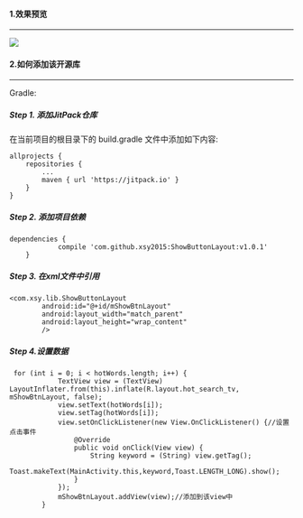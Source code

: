 #### 1.效果预览
---
![](https://github.com/xsy2015/ShowButtonLayout/blob/master/app/src/main/assets/simple.gif)
#### 2.如何添加该开源库
_ _ _
Gradle:

##### Step 1. 添加JitPack仓库

在当前项目的根目录下的 build.gradle 文件中添加如下内容:

	allprojects {
		repositories {
			...
			maven { url 'https://jitpack.io' }
		}
	}
##### Step 2. 添加项目依赖
```
dependencies {
	        compile 'com.github.xsy2015:ShowButtonLayout:v1.0.1'
	}
```
##### Step 3. 在xml文件中引用
```
<com.xsy.lib.ShowButtonLayout
        android:id="@+id/mShowBtnLayout"
        android:layout_width="match_parent"
        android:layout_height="wrap_content"
        />
```
##### Step 4.设置数据
```
 for (int i = 0; i < hotWords.length; i++) {
            TextView view = (TextView) LayoutInflater.from(this).inflate(R.layout.hot_search_tv, mShowBtnLayout, false);
            view.setText(hotWords[i]);
            view.setTag(hotWords[i]);
            view.setOnClickListener(new View.OnClickListener() {//设置点击事件
                @Override
                public void onClick(View view) {
                    String keyword = (String) view.getTag();
                    Toast.makeText(MainActivity.this,keyword,Toast.LENGTH_LONG).show();
                }
            });
            mShowBtnLayout.addView(view);//添加到该view中
        }
```
